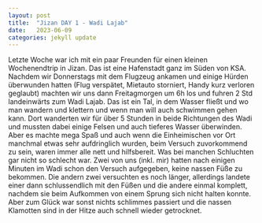```yaml
---
layout: post
title:  "Jizan DAY 1 - Wadi Lajab"
date:   2023-06-09
categories: jekyll update
---
```


Letzte Woche war ich mit ein paar Freunden für einen kleinen Wochenendtrip in Jizan. Das ist eine Hafenstadt ganz im Süden von KSA.
Nachdem wir Donnerstags mit dem Flugzeug ankamen und einige Hürden überwunden hatten (Flug verspätet, Mietauto storniert, Handy kurz verloren geglaubt) machten wir uns dann Freitagmorgen um 6h los und fuhren 2 Std landeinwärts zum Wadi Lajab. Das ist ein Tal, in dem Wasser fließt und wo man wandern und klettern und wenn man will auch schwimmen gehen kann.
Dort wanderten wir für über 5 Stunden in beide Richtungen des Wadi und mussten dabei einige Felsen und auch tieferes Wasser überwinden.
Aber es machte mega Spaß und auch wenn die Einheimischen vor Ort manchmal etwas sehr aufdringlich wurden, beim Versuch zuvorkommend zu sein, waren immer alle nett und hilfsbereit. Was bei manchen Schluchten gar nicht so schlecht war.
Zwei von uns (inkl. mir) hatten nach einigen Minuten im Wadi schon den Versuch aufgegeben, keine nassen Füße zu bekommen. Die andern zwei versuchten es noch länger, allerdings landete einer dann schlussendlich mit den Füßen und die andere einmal komplett, nachdem sie beim Aufkommen von einem Sprung sich nicht halten konnte. Aber zum Glück war sonst nichts schlimmes passiert und die nassen Klamotten sind in der Hitze auch schnell wieder getrocknet.
